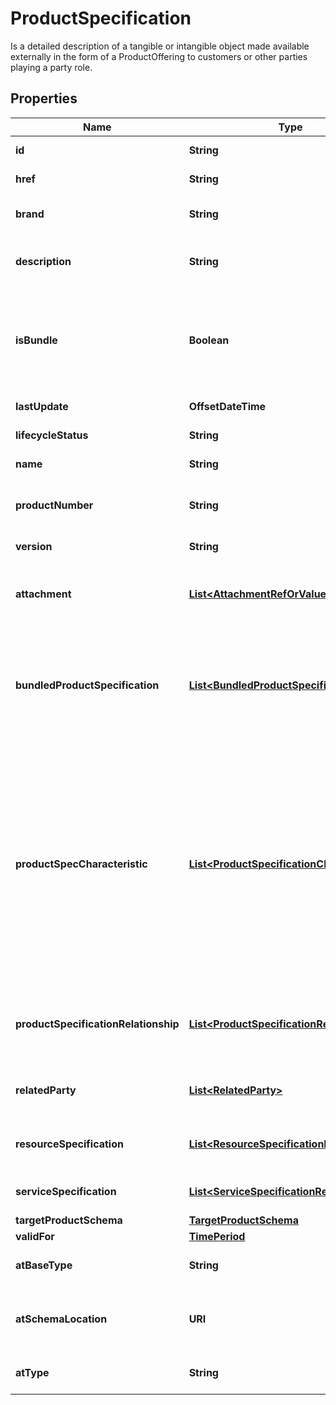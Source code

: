 

# ProductSpecification

Is a detailed description of a tangible or intangible object made available externally in the form of a ProductOffering to customers or other parties playing a party role.
## Properties

Name | Type | Description | Notes
------------ | ------------- | ------------- | -------------
**id** | **String** | Unique identifier of the product specification |  [optional]
**href** | **String** | Reference of the product specification |  [optional]
**brand** | **String** | The manufacturer or trademark of the specification |  [optional]
**description** | **String** | A narrative that explains in detail what the product specification is |  [optional]
**isBundle** | **Boolean** | isBundle determines whether a productSpecification represents a single productSpecification (false), or a bundle of productSpecification (true). |  [optional]
**lastUpdate** | **OffsetDateTime** | Date and time of the last update |  [optional]
**lifecycleStatus** | **String** | Used to indicate the current lifecycle status |  [optional]
**name** | **String** | Name of the product specification |  [optional]
**productNumber** | **String** | An identification number assigned to uniquely identity the specification |  [optional]
**version** | **String** | Product specification version |  [optional]
**attachment** | [**List&lt;AttachmentRefOrValue&gt;**](AttachmentRefOrValue.md) | Complements the description of an element (for instance a product) through video, pictures... |  [optional]
**bundledProductSpecification** | [**List&lt;BundledProductSpecification&gt;**](BundledProductSpecification.md) | A type of ProductSpecification that belongs to a grouping of ProductSpecifications made available to the market. It inherits of all attributes of ProductSpecification. |  [optional]
**productSpecCharacteristic** | [**List&lt;ProductSpecificationCharacteristic&gt;**](ProductSpecificationCharacteristic.md) | A characteristic quality or distinctive feature of a ProductSpecification.  The characteristic can be take on a discrete value, such as color, can take on a range of values, (for example, sensitivity of 100-240 mV), or can be derived from a formula (for example, usage time (hrs) &#x3D; 30 - talk time *3). Certain characteristics, such as color, may be configured during the ordering or some other process. |  [optional]
**productSpecificationRelationship** | [**List&lt;ProductSpecificationRelationship&gt;**](ProductSpecificationRelationship.md) | A migration, substitution, dependency or exclusivity relationship between/among product specifications. |  [optional]
**relatedParty** | [**List&lt;RelatedParty&gt;**](RelatedParty.md) | A related party defines party or party role linked to a specific entity. |  [optional]
**resourceSpecification** | [**List&lt;ResourceSpecificationRef&gt;**](ResourceSpecificationRef.md) | The ResourceSpecification is required to realize a ProductSpecification. |  [optional]
**serviceSpecification** | [**List&lt;ServiceSpecificationRef&gt;**](ServiceSpecificationRef.md) | ServiceSpecification(s) required to realize a ProductSpecification. |  [optional]
**targetProductSchema** | [**TargetProductSchema**](TargetProductSchema.md) |  |  [optional]
**validFor** | [**TimePeriod**](TimePeriod.md) |  |  [optional]
**atBaseType** | **String** | When sub-classing, this defines the super-class |  [optional]
**atSchemaLocation** | **URI** | A URI to a JSON-Schema file that defines additional attributes and relationships |  [optional]
**atType** | **String** | When sub-classing, this defines the sub-class Extensible name |  [optional]



